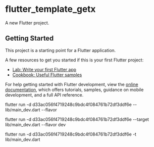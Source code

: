 <!--
 * @Author: 张仕鹏 1120148291@qq.com
 * @Date: 2025-02-25 16:17:04
 * @LastEditors: 张仕鹏 1120148291@qq.com
 * @LastEditTime: 2025-03-13 14:57:33
 * @FilePath: /flutter-template-getx/README.md
 * @Description: 这是默认设置,请设置`customMade`, 打开koroFileHeader查看配置 进行设置: https://github.com/OBKoro1/koro1FileHeader/wiki/%E9%85%8D%E7%BD%AE
-->
# flutter_template_getx

A new Flutter project.

## Getting Started

This project is a starting point for a Flutter application.

A few resources to get you started if this is your first Flutter project:

- [Lab: Write your first Flutter app](https://docs.flutter.dev/get-started/codelab)
- [Cookbook: Useful Flutter samples](https://docs.flutter.dev/cookbook)

For help getting started with Flutter development, view the
[online documentation](https://docs.flutter.dev/), which offers tutorials,
samples, guidance on mobile development, and a full API reference.

flutter run -d d33ac056f4719248c9bdc4f084761b72df3ddf6e -- lib/main_dev.dart --flavor

flutter run -d d33ac056f4719248c9bdc4f084761b72df3ddf6e --target lib/main_dev.dart --flavor dev

flutter run -d d33ac056f4719248c9bdc4f084761b72df3ddf6e -t lib/main_dev.dart

